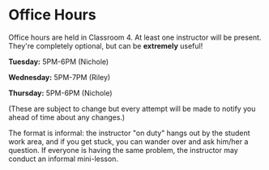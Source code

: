 # Office Hours

Office hours are held in Classroom 4. At least one instructor will be present. They're completely optional, but can be **extremely** useful!

**Tuesday:** 5PM-6PM (Nichole)

**Wednesday:** 5PM-7PM (Riley)

**Thursday:** 5PM-6PM (Nichole)

(These are subject to change but every attempt will be made to notify you ahead of time about any changes.)

The format is informal: the instructor "on duty" hangs out by the student work area, and if you get stuck, you can wander over and ask him/her a question. If everyone is having the same problem, the instructor may conduct an informal mini-lesson.
